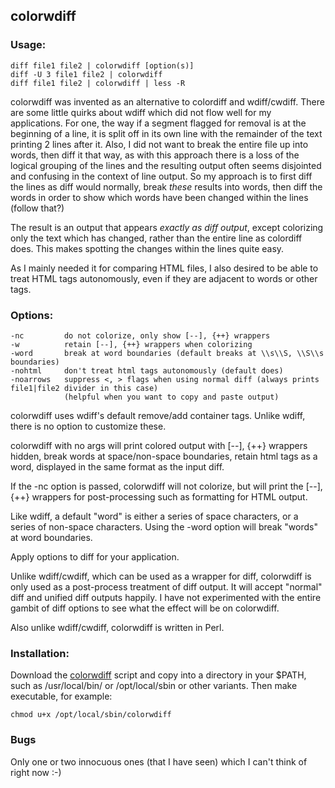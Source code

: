 ## colorwdiff

### Usage:

    diff file1 file2 | colorwdiff [option(s)]
    diff -U 3 file1 file2 | colorwdiff
    diff file1 file2 | colorwdiff | less -R

colorwdiff was invented as an alternative to colordiff and wdiff/cwdiff.  There are some little quirks about wdiff which did not flow well for my applications.  For one, the way if a segment flagged for removal is at the beginning of a line, it is split off in its own line with the remainder of the text printing 2 lines after it.  Also, I did not want to break the entire file up into words, then diff it that way, as with this approach there is a loss of the logical grouping of the lines and the resulting output often seems disjointed and confusing in the context of line output.  So my approach is to first diff the lines as diff would normally, break _these_ results into words, then diff the words in order to show which words have been changed within the lines (follow that?)

The result is an output that appears _exactly as diff output_, except colorizing only the text which has changed, rather than the entire line as colordiff does.  This makes spotting the changes within the lines quite easy.

As I mainly needed it for comparing HTML files, I also desired to be able to treat HTML tags autonomously, even if they are adjacent to words or other tags.

### Options:

    -nc         do not colorize, only show [--], {++} wrappers
    -w          retain [--], {++} wrappers when colorizing
    -word       break at word boundaries (default breaks at \\s\\S, \\S\\s boundaries)
    -nohtml     don't treat html tags autonomously (default does)
    -noarrows   suppress <, > flags when using normal diff (always prints file1|file2 divider in this case)
                (helpful when you want to copy and paste output)

colorwdiff uses wdiff's default remove/add container tags.  Unlike wdiff, there is no option to customize these.

colorwdiff with no args will print colored output with [--], {++} wrappers hidden, break words at space/non-space boundaries, retain html tags as a word, displayed in the same format as the input diff.

If the -nc option is passed, colorwdiff will not colorize, but will print the [--], {++} wrappers for post-processing such as formatting for HTML output.

Like wdiff, a default "word" is either a series of space characters, or a series of non-space characters.  Using the -word option will break "words" at word boundaries.

Apply options to diff for your application.

Unlike wdiff/cwdiff, which can be used as a wrapper for diff, colorwdiff is only used as a post-process treatment of diff output.  It will accept "normal" diff and unified diff outputs happily.  I have not experimented with the entire gambit of diff options to see what the effect will be on colorwdiff.

Also unlike wdiff/cwdiff, colorwdiff is written in Perl.

### Installation:

Download the [colorwdiff](https://raw.githubusercontent.com/Allasso/colorwdiff/master/colorwdiff) script and copy into a directory in your $PATH, such as /usr/local/bin/ or /opt/local/sbin or other variants.  Then make executable, for example:

    chmod u+x /opt/local/sbin/colorwdiff

### Bugs

Only one or two innocuous ones (that I have seen) which I can't think of right now :-)
